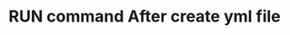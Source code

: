 # RUN command After create yml file

  ``` ansible-playbook ec2_create.yml --vault-password-file vault.pass 
  ```
